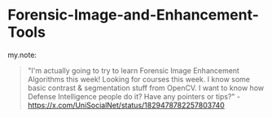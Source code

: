 # Forensic-Image-and-Enhancement-Tools
my.note:
>"I'm actually going to try to learn Forensic Image Enhancement Algorithms this week!  Looking for courses this week. I know some basic contrast &amp; segmentation stuff from OpenCV.  I want to know how Defense Intelligence people do it? Have any pointers or tips?"
-https://x.com/UniSocialNet/status/1829478782257803740
